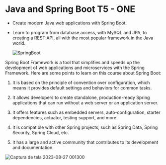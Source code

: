 # Java and Spring Boot T5 - ONE

- Create modern Java web applications with Spring Boot. 
- Learn to program from database access, with MySQL and JPA, to creating a REST API, all with the most popular framework in the Java world.

  ![SpringBoot](https://github.com/eriksensousa/Java_and_Spring_Boot_T5-ONE/assets/126014537/660de1a9-9249-41fb-8e46-22c92a1e4fdd)


Spring Boot Framework is a tool that simplifies and speeds up the development of web applications and microservices with the Spring Framework. Here are some points to learn on this course about Spring Boot:

1. It is based on the principle of convention over configuration, which means it provides default settings and behaviors for common tasks.

2. It allows developers to create standalone, production-ready Spring applications that can run without a web server or an application server.

3. It offers features such as embedded servers, auto-configuration, starter dependencies, actuator, testing support, and more.

4. It is compatible with other Spring projects, such as Spring Data, Spring Security, Spring Cloud, etc.

5. It has a large and active community that contributes to its development and documentation.


![Captura de tela 2023-08-27 001300](https://github.com/eriksensousa/Java_and_Spring_Boot_T5-ONE/assets/126014537/5c2d08c6-b560-4496-b27a-ea596d57a447)

